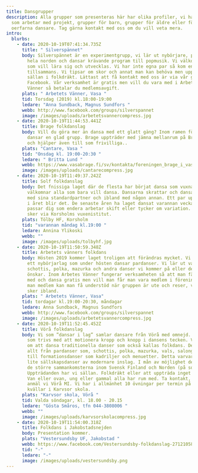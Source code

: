 ```yaml
---
title: Dansgrupper
description: Alla grupper som presenteras här har olika profiler, vi har grupper
  som arbetar med projekt, grupper för barn, grupper för äldre eller för
  oerfarna dansare. Tag gärna kontakt med oss om du vill veta mera.
intro:
  blurbs:
    - date: 2020-10-19T07:41:34.735Z
      title: " Silverspännet"
      body: Silverspännet är en experimentgrupp, vi lär ut nybörjare, polskor från
        hela norden och dansar krävande program till popmusik. Vi välkomnar alla
        som vill lära sig och utvecklas. Vi har inte egna par så kom ensam eller
        tillsammans. Vi tipsar om skor och annat man kan behöva men uppträder
        sällan i folkdräkt. Lättast att få kontakt med oss är via vår grupp i
        Facebook. Vår verksamhet är gratis men vill du vara med i Arbetets
        Vänner så betalar du medlemsavgift.
      plats: " Arbetets Vänner, Vasa "
      tid: Torsdag (2019) kl.18:00-19:00
      ledare: "Anna Sundback, Magnus Sundfors "
      webb: http://www.facebook.com/groups/silverspannet
      image: /images/uploads/arbetetsvannercompress.jpg
    - date: 2020-10-19T11:44:53.441Z
      title: Brage folkdanslag
      body: Vill du göra mer än dansa med ett glatt gäng? Inom ramen för Brage i Vasa
        dansar en glad grupp. Brage uppträder med jämna mellanrum på Bragegården
        och hjälper även till som frivilliga..
      plats: "Cantare, Vasa "
      tid: "Onsdag kl. 19:00-20:30 "
      ledare: " Britta Lund "
      webb: https://www.vasabrage.fi/sv/kontakta/foreningen_brage_i_vasa/
      image: /images/uploads/cantarecompress.jpg
    - date: 2020-10-19T11:49:37.242Z
      title: Solf folkdanslag
      body: Det fnissiga laget där de flesta har börjat dansa som vuxna. Laget
        välkomnar alla som bara vill dansa. Dansarna skrattar och dansar ibland
        med sina standardpartner och ibland med någon annan. Ett par uppträdande
        i året blir det. De senaste åren ha laget dansat varannan vecka så laget
        passar dig som endera arbetar skift eller tycker om variation. Anmälan
        sker via Korsholms vuxenistitut.
      plats: Tölby HF, Korsholm
      tid: "varannan måndag kl.19:00 "
      ledare: Annina Ylikoski
      webb: ""
      image: /images/uploads/tolbyhf.jpg
    - date: 2020-10-19T11:50:59.348Z
      title: Arbetets vänners folkdans
      body: Hösten 2019 kommer laget troligen att förändras mycket. Vi kommer att vara
        ett nybörjarlag som under hösten dansar pardanser. Vi lär ut vals,
        schottis, polka, mazurka och andra danser vi kommer på eller deltagarna
        önskar. Inom Arbetes Vänner fungerar verksamheten så att man får vara
        med och dansa gratis men vill man får man vara medlem i föreningen. Är
        man medlem kan man få understöd när gruppen är ute och reser, vilket
        sker ibland.
      plats: " Arbetets Vänner, Vasa"
      tid: tordagar kl.19:00-20:30, måndagar
      ledare: Anna Sundback, Magnus Sundfors
      webb: http://www.facebook.com/groups/silverspannet
      image: /images/uploads/arbetetsvannercompress.jpg
    - date: 2020-10-19T11:52:45.452Z
      title: Vörå folkdanslag
      body: Vi som ”dansar i lag” samlar dansare från Vörå med omnejd. Ett glatt gäng
        som trivs med att motionera kropp och knopp i dansens tecken. Vi tycker
        om att dansa traditionella danser som också kallas folkdans. Det betyder
        allt från pardanser som, schottis, polka, mazurka, vals, salongdanser
        till formationsdanser som kadriljer och menuetter. Detta varvar vi med
        lite sällskapsdanser av modernare inslag. I mån av möjlighet deltar vi i
        de större sammankomsterna inom Svensk Finland och Norden (på sommaren).
        Uppträdanden har vi sällan. Folkdräkt eller att uppträda inget tvång.
        Van eller ovan, ung eller gammal alla har rum med. Ta kontakt, eller
        anmäl vi Vörå MI. Vi har i allmänhet 10 övningar per termin på söndag
        kvällar i Karvsor skola.
      plats: "Karvsor skola, Vörå "
      tid: Valda söndagar, kl. 18.00 - 20.15
      ledare: "Gösta Småros, tfn 044-3808006 "
      webb: ""
      image: /images/uploads/karvsorskolacompress.jpg
    - date: 2020-10-19T11:54:00.318Z
      title: Folkdans i Jakobstadsnejden
      body: Presentation kommer.
      plats: "Vestersundsby UF, Jakobstad "
      webb: https://www.facebook.com/Vestersundsby-folkdanslag-271210583217610/
      tid: "-"
      ledare: "-"
      image: /images/uploads/vestersundsby.png
---
```


